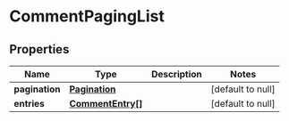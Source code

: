 # CommentPagingList

## Properties
Name | Type | Description | Notes
------------ | ------------- | ------------- | -------------
**pagination** | [**Pagination**](Pagination.md) |  | [default to null]
**entries** | [**CommentEntry[]**](CommentEntry.md) |  | [default to null]


